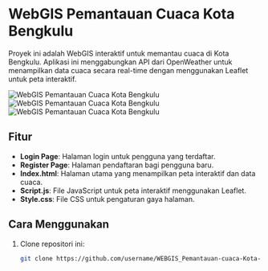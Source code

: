 # WebGIS Pemantauan Cuaca Kota Bengkulu

Proyek ini adalah WebGIS interaktif untuk memantau cuaca di Kota Bengkulu. Aplikasi ini menggabungkan API dari OpenWeather untuk menampilkan data cuaca secara real-time dengan menggunakan Leaflet untuk peta interaktif.

![WebGIS Pemantauan Cuaca Kota Bengkulu](assets/1.jpg)
![WebGIS Pemantauan Cuaca Kota Bengkulu](assets/2.jpg)
![WebGIS Pemantauan Cuaca Kota Bengkulu](assets/3.jpg)

## Fitur
- **Login Page**: Halaman login untuk pengguna yang terdaftar.
- **Register Page**: Halaman pendaftaran bagi pengguna baru.
- **Index.html**: Halaman utama yang menampilkan peta interaktif dan data cuaca.
- **Script.js**: File JavaScript untuk peta interaktif menggunakan Leaflet.
- **Style.css**: File CSS untuk pengaturan gaya halaman.

## Cara Menggunakan
1. Clone repositori ini:
   ```bash
   git clone https://github.com/username/WEBGIS_Pemantauan-cuaca-Kota-Bengkulu.git

